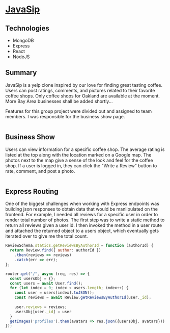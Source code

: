 # [JavaSip](http://java-sip.herokuapp.com/#/)

## Technologies

* MongoDB
* Express 
* React
* NodeJS

## Summary

JavaSip is a yelp clone inspired by our love for finding great tasting coffee. Users can post ratings, comments, and pictures related to their favorite coffee shops. Only coffee shops for Oakland are available at the moment. More Bay Area businesses shall be added shortly... 

Features for this group project were divided out and assigned to team members. I was responsible for the business show page.

<img scr="frontend/public/images/homepage.png">

## Business Show

Users can view information for a specific coffee shop. The average rating is listed at the top along with the location marked on a Google map. The photos next to the map give a sense of the look and feel for the coffee shop. If a user is logged in, they can click the "Write a Review" button to rate, comment, and post a photo. 

<img scr="frontend/public/images/business_show.png">

## Express Routing

One of the biggest challenges when working with Express endpoints was building json responses to obtain data that would be maniipulated on the frontend. For example, I needed all reviews for a specific user in order to render total number of photos. The first step was to write a static method to return all reviews given a user id. I then invoked the method in a user route and attached the returned object to a users object, which eventually gets iterated over to give me the total count. 

```javascript
ReviewSchema.statics.getReviewsByAuthorId = function (authorId) {
  return Review.find({ author: authorId })
    .then(reviews => reviews)
    .catch(err => err);
};
```

```javascript
router.get("/", async (req, res) => {
  const usersObj = {};
  const users = await User.find();
  for (let index = 0; index < users.length; index++) {
    const user = users[index].toJSON();
    const reviews = await Review.getReviewsByAuthorId(user._id);
    
    user.reviews = reviews;
    usersObj[user._id] = user
  }
  getImages('profiles').then(avatars => res.json({usersObj, avatars}))
});
```








